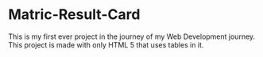 # Matric-Result-Card
This is my first ever project in the journey of my Web Development journey. This project is made with only HTML 5 that uses tables in it. 
